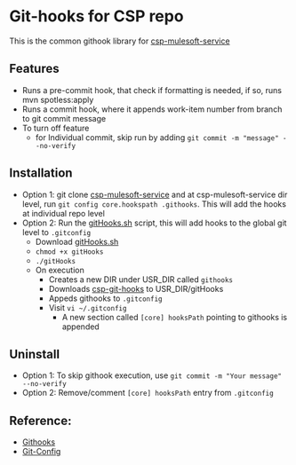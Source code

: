 # Git-hooks for CSP repo
This is the common githook library for [csp-mulesoft-service](https://github.com/mulesoft/csp-mulesoft-service)

## Features

- Runs a pre-commit hook, that check if formatting is needed, if so, runs mvn spotless:apply
- Runs a commit hook, where it appends work-item number from branch to git commit message
- To turn off feature
  - for Individual commit, skip run by adding `git commit -m "message" --no-verify`

## Installation
- Option 1: git clone [csp-mulesoft-service](https://github.com/mulesoft/csp-mulesoft-service) and at csp-mulesoft-service dir
  level, run `git config core.hookspath .githooks`.
  This will add the hooks at individual repo level
- Option 2: Run the [gitHooks.sh](https://github.com/gowrav-mule/csp-git-hooks/blob/main/scripts/gitHooks.sh) script, this will add hooks to the global git level to `.gitconfig`
     - Download [gitHooks.sh](https://github.com/gowrav-mule/csp-git-hooks/blob/main/scripts/gitHooks.sh)
     - `chmod +x gitHooks`
     - `./gitHooks`
     - On execution
       - Creates a new DIR under USR_DIR called `githooks`
       - Downloads [csp-git-hooks](https://github.com/gowrav-mule/csp-git-hooks) to USR_DIR/gitHooks
       - Appeds githooks to `.gitconfig`
       - Visit `vi ~/.gitconfig`
           - A new section called `[core] hooksPath` pointing to githooks is appended
       
## Uninstall
- Option 1: To skip githook execution, use `git commit -m "Your message" --no-verify`
- Option 2: Remove/comment `[core] hooksPath` entry from `.gitconfig`

## Reference:
- [Githooks](https://git-scm.com/docs/githooks)
- [Git-Config](https://git-scm.com/docs/git-config)